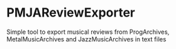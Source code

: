 # PMJAReviewExporter
Simple tool to export musical reviews from ProgArchives, MetalMusicArchives and JazzMusicArchives in text files
